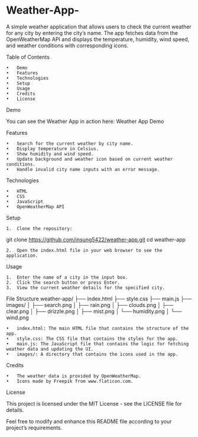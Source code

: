 # Weather-App-

A simple weather application that allows users to check the current weather for any city by entering the city’s name. The app fetches data from the OpenWeatherMap API and displays the temperature, humidity, wind speed, and weather conditions with corresponding icons.

Table of Contents

	•	Demo
	•	Features
	•	Technologies
	•	Setup
	•	Usage
	•	Credits
	•	License

Demo

You can see the Weather App in action here: Weather App Demo

Features

	•	Search for the current weather by city name.
	•	Display temperature in Celsius.
	•	Show humidity and wind speed.
	•	Update background and weather icon based on current weather conditions.
	•	Handle invalid city name inputs with an error message.

Technologies

	•	HTML
	•	CSS
	•	JavaScript
	•	OpenWeatherMap API

Setup

	1.	Clone the repository:
 git clone https://github.com/insung5422/weather-app.git
cd weather-app

	2.	Open the index.html file in your web browser to see the application.

Usage

	1.	Enter the name of a city in the input box.
	2.	Click the search button or press Enter.
	3.	View the current weather details for the specified city.


File Structure
 weather-app/
├── index.html
├── style.css
├── main.js
├── images/
│   ├── search.png
│   ├── rain.png
│   ├── clouds.png
│   ├── clear.png
│   ├── drizzle.png
│   ├── mist.png
│   └── humidity.png
│   └── wind.png


	•	index.html: The main HTML file that contains the structure of the app.
	•	style.css: The CSS file that contains the styles for the app.
	•	main.js: The JavaScript file that contains the logic for fetching weather data and updating the UI.
	•	images/: A directory that contains the icons used in the app.

Credits

	•	The weather data is provided by OpenWeatherMap.
	•	Icons made by Freepik from www.flaticon.com.

License

This project is licensed under the MIT License - see the LICENSE file for details.

Feel free to modify and enhance this README file according to your project’s requirements.
